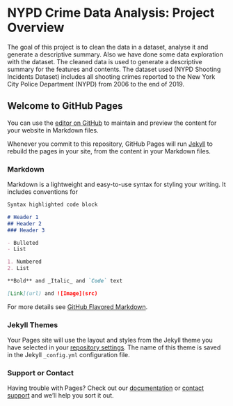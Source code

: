 # NYPD Crime Data Analysis: Project Overview 
The goal of this project is to clean
the data in a dataset, analyse it and generate a
descriptive summary. Also we have done some
data exploration with the dataset. The cleaned
data is used to generate a descriptive summary
for the features and contents. The dataset used
(NYPD Shooting Incidents Dataset) includes all
shooting crimes reported to the New York City
Police Department (NYPD) from 2006 to the
end of 2019.




## Welcome to GitHub Pages

You can use the [editor on GitHub](https://github.com/anooshaseelm/DIC_Project1_Portfolio/edit/main/README.md) to maintain and preview the content for your website in Markdown files.

Whenever you commit to this repository, GitHub Pages will run [Jekyll](https://jekyllrb.com/) to rebuild the pages in your site, from the content in your Markdown files.

### Markdown

Markdown is a lightweight and easy-to-use syntax for styling your writing. It includes conventions for

```markdown
Syntax highlighted code block

# Header 1
## Header 2
### Header 3

- Bulleted
- List

1. Numbered
2. List

**Bold** and _Italic_ and `Code` text

[Link](url) and ![Image](src)
```

For more details see [GitHub Flavored Markdown](https://guides.github.com/features/mastering-markdown/).

### Jekyll Themes

Your Pages site will use the layout and styles from the Jekyll theme you have selected in your [repository settings](https://github.com/anooshaseelm/DIC_Project1_Portfolio/settings/pages). The name of this theme is saved in the Jekyll `_config.yml` configuration file.

### Support or Contact

Having trouble with Pages? Check out our [documentation](https://docs.github.com/categories/github-pages-basics/) or [contact support](https://support.github.com/contact) and we’ll help you sort it out.
